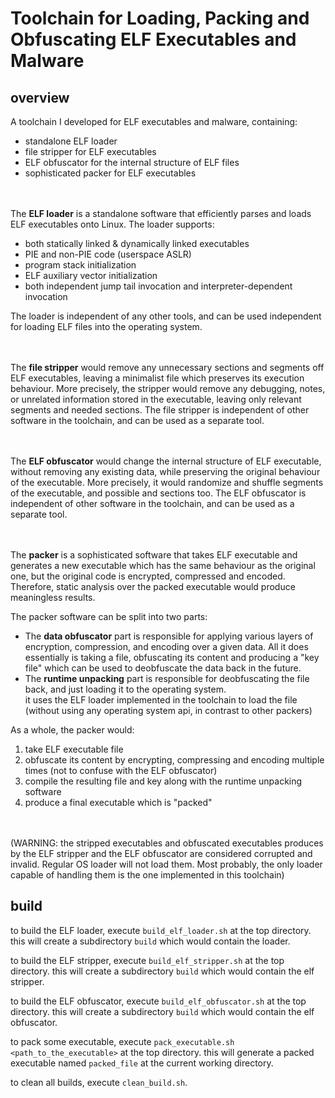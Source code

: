 # Toolchain for Loading, Packing and Obfuscating ELF Executables and Malware

## overview
A toolchain I developed for ELF executables and malware, containing:
* standalone ELF loader
* file stripper for ELF executables
* ELF obfuscator for the internal structure of ELF files
* sophisticated packer for ELF executables


<br><br/>
The **ELF loader** is a standalone software that efficiently parses and loads ELF executables onto Linux. The loader supports:
* both statically linked & dynamically linked executables
* PIE and non-PIE code (userspace ASLR)
* program stack initialization
* ELF auxiliary vector initialization
* both independent jump tail invocation and interpreter-dependent invocation

The loader is independent of any other tools, and can be used independent for loading ELF files into the operating system.


<br><br/>
The **file stripper** would remove any unnecessary sections and segments off ELF executables, leaving a minimalist file which preserves its execution behaviour.
More precisely, the stripper would remove any debugging, notes, or unrelated information stored in the executable, leaving only relevant segments and needed sections.
The file stripper is independent of other software in the toolchain, and can be used as a separate tool.


<br><br/>
The **ELF obfuscator** would change the internal structure of ELF executable, without removing any existing data, while preserving the original behaviour of the executable.
More precisely, it would randomize and shuffle segments of the executable, and possible and sections too.
The ELF obfuscator is independent of other software in the toolchain, and can be used as a separate tool.


<br><br/>
The **packer** is a sophisticated software that takes ELF executable and generates a new executable which has the same behaviour as the original one, but the original code is encrypted, compressed and encoded.
Therefore, static analysis over the packed executable would produce meaningless results.

The packer software can be split into two parts:
* The **data obfuscator** part is responsible for applying various layers of encryption, compression, and encoding over a given data.
  All it does essentially is taking a file, obfuscating its content and producing a "key file" which can be used to deobfuscate the data back in the future.
* The **runtime unpacking** part is responsible for deobfuscating the file back, and just loading it to the operating system.\
  it uses the ELF loader implemented in the toolchain to load the file (without using any operating system api, in contrast to other packers)

As a whole, the packer would:
1. take ELF executable file
2. obfuscate its content by encrypting, compressing and encoding multiple times (not to confuse with the ELF obfuscator)
3. compile the resulting file and key along with the runtime unpacking software
4. produce a final executable which is "packed"


<br><br/>
(WARNING: the stripped executables and obfuscated executables produces by the ELF stripper and the ELF obfuscator are considered corrupted and invalid. Regular OS loader will not load them. Most probably, the only loader capable of handling them is the one implemented in this toolchain)

## build
to build the ELF loader, execute `build_elf_loader.sh` at the top directory.
this will create a subdirectory `build` which would contain the loader.

to build the ELF stripper, execute `build_elf_stripper.sh` at the top directory.
this will create a subdirectory `build` which would contain the elf stripper.

to build the ELF obfuscator, execute `build_elf_obfuscator.sh` at the top directory.
this will create a subdirectory `build` which would contain the elf obfuscator.

to pack some executable, execute `pack_executable.sh <path_to_the_executable>` at the top directory.
this will generate a packed executable named `packed_file` at the current working directory.

to clean all builds, execute `clean_build.sh`.
